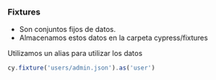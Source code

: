 ### Fixtures

* Son conjuntos fijos de datos.
* Almacenamos estos datos en la carpeta cypress/fixtures

Utilizamos un alias para utilizar los datos 
```typescript
cy.fixture('users/admin.json').as('user') 
```